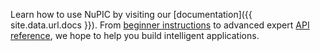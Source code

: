 Learn how to use NuPIC by visiting our [documentation]({{ site.data.url.docs }}). From [beginner instructions]() to advanced expert [API reference](), we hope to help you build intelligent applications.
